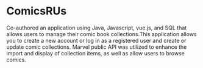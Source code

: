 # ComicsRUs
Co-authored an application using Java, Javascript, vue.js, and SQL that allows users to manage their comic book
collections.This application allows you to create a new account or log in as a registered user and create or update comic collections. Marvel public API was utilized
to enhance the import and display of collection items, as well as allow users to browse comics.  
